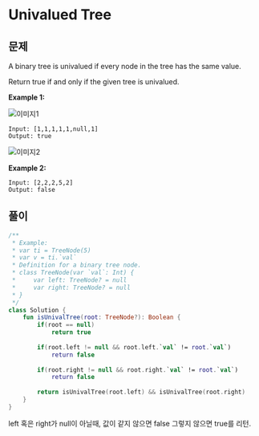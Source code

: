 # Univalued Tree
## 문제
A binary tree is univalued if every node in the tree has the same value.

Return true if and only if the given tree is univalued.

**Example 1:**

![이미지1](https://assets.leetcode.com/uploads/2018/12/28/unival_bst_1.png)

```
Input: [1,1,1,1,1,null,1]
Output: true
```

![이미지2](https://assets.leetcode.com/uploads/2018/12/28/unival_bst_2.png)

**Example 2:**

```
Input: [2,2,2,5,2]
Output: false
```

## 풀이
```kotlin
/**
 * Example:
 * var ti = TreeNode(5)
 * var v = ti.`val`
 * Definition for a binary tree node.
 * class TreeNode(var `val`: Int) {
 *     var left: TreeNode? = null
 *     var right: TreeNode? = null
 * }
 */
class Solution {
    fun isUnivalTree(root: TreeNode?): Boolean {
        if(root == null)
            return true
        
        if(root.left != null && root.left.`val` != root.`val`)
            return false
        
        if(root.right != null && root.right.`val` != root.`val`)
            return false
        
        return isUnivalTree(root.left) && isUnivalTree(root.right)
    }
}
```

left 혹은 right가 null이 아닐때, 값이 같지 않으면 false
그렇지 않으면 true를 리턴.
